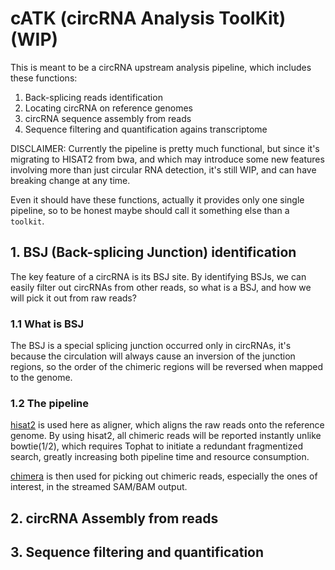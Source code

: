 # cATK (circRNA Analysis ToolKit) (WIP)

This is meant to be a circRNA upstream analysis pipeline, which includes these functions:

1. Back-splicing reads identification
2. Locating circRNA on reference genomes
3. circRNA sequence assembly from reads
4. Sequence filtering and quantification agains transcriptome

DISCLAIMER: Currently the pipeline is pretty much functional, but since it's migrating to HISAT2 from bwa, and which may introduce some new features involving more than just circular RNA detection, it's still WIP, and can have breaking change at any time.

Even it should have these functions, actually it provides only one single pipeline, so to be honest maybe should call it something else than a `toolkit`.

## 1. BSJ (Back-splicing Junction) identification

The key feature of a circRNA is its BSJ site. By identifying BSJs, we can easily filter out circRNAs from other reads, so what is a BSJ, and how we will pick it out from raw reads?

### 1.1 What is BSJ

The BSJ is a special splicing junction occurred only in circRNAs, it's because the circulation will always cause an inversion of the junction regions, so the order of the chimeric regions will be reversed when mapped to the genome.

### 1.2 The pipeline

[hisat2](http://daehwankimlab.github.io/hisat2/manual/) is used here as aligner, which aligns the raw reads onto the reference genome. By using hisat2, all chimeric reads will be reported instantly unlike bowtie(1/2), which requires Tophat to initiate a redundant fragmentized search, greatly increasing both pipeline time and resource consumption.

[chimera](https://github.com/Prunoideae/cATK/tree/master/chimera) is then used for picking out chimeric reads, especially the ones of interest, in the streamed SAM/BAM output.

## 2. circRNA Assembly from reads

## 3. Sequence filtering and quantification
